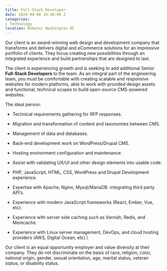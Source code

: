 ```yaml
---
title: Full-Stack Developer
date: 2020-09-08 19:38:00 Z
categories:
- Technology
location: Remote/ Washington DC
---
```


Our client is an award-winning web design and development company that transforms and delivers digital and eCommerce solutions for an impressive portfolio of clients. They focus creating new possibilities through an integrated experience and build partnerships that are designed to last.

The client is experiencing growth and is seeking to add additional Senior **Full-Stack Developers** to the team. As an integral part of the engineering team, you must be comfortable with creating scalable and responsive websites for modern platforms, able to work with provided design assets and functional, technical scopes to build open-source CMS-powered websites.

The ideal person:

* Technical requirements gathering for RFP responses.

* Migration and transformation of content and taxonomies between CMS.

* Management of data and databases.

* Back-end development work on WordPress/Drupal CMS.

* Hosting environment configuration and maintenance.

* Assist with validating UX/UI and other design elements into usable code.

* PHP, JavaScript, HTML, CSS, WordPress and Drupal Development experience.

* Expertise with Apache, Nginx, Mysql/MariaDB. integrating third party API’s.

* Experience with modern JavaScript frameworks (React, Ember, Vue, etc).

* Experience with server side caching such as Varnish, Redis, and Memcache.

* Experience with Linux server management, DevOps, and cloud hosting providers (AWS, Digital Ocean, etc).\

Our client is an equal opportunity employer and value diversity at their company. They do not discriminate on the basis of race, religion, color, national origin, gender, sexual orientation, age, marital status, veteran status, or disability status.